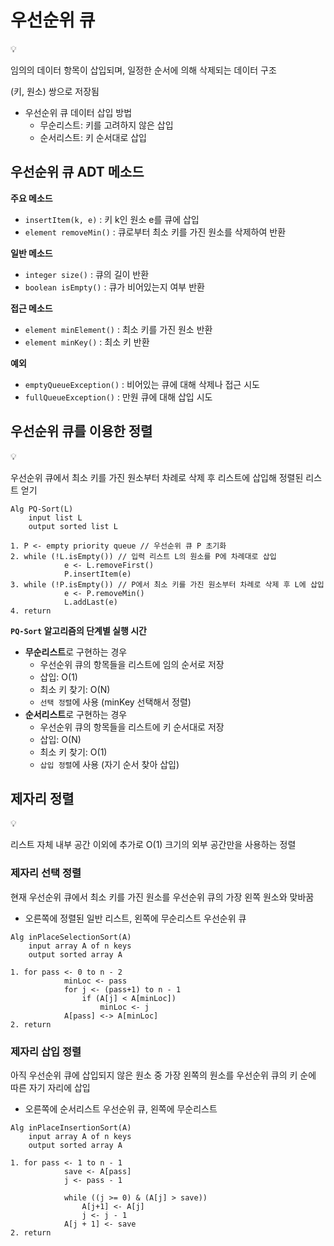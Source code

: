 # 우선순위 큐

<aside>
💡

임의의 데이터 항목이 삽입되며, 일정한 순서에 의해 삭제되는 데이터 구조

(키, 원소) 쌍으로 저장됨

</aside>

- 우선순위 큐 데이터 삽입 방법
    - 무순리스트: 키를 고려하지 않은 삽입
    - 순서리스트: 키 순서대로 삽입


## 우선순위 큐 ADT 메소드

**주요 메소드**

- `insertItem(k, e)` : 키 k인 원소 e를 큐에 삽입
- `element removeMin()` : 큐로부터 최소 키를 가진 원소를 삭제하여 반환

**일반 메소드**

- `integer size()` : 큐의 길이 반환
- `boolean isEmpty()` : 큐가 비어있는지 여부 반환

**접근 메소드**

- `element minElement()` : 최소 키를 가진 원소 반환
- `element minKey()` : 최소 키 반환

**예외**

- `emptyQueueException()` : 비어있는 큐에 대해 삭제나 접근 시도
- `fullQueueException()` : 만원 큐에 대해 삽입 시도

## 우선순위 큐를 이용한 정렬

<aside>
💡

우선순위 큐에서 최소 키를 가진 원소부터 차례로 삭제 후 리스트에 삽입해 정렬된 리스트 얻기

</aside>

```Pseudocode
Alg PQ-Sort(L)
	input list L
	output sorted list L
	
1. P <- empty priority queue // 우선순위 큐 P 초기화
2. while (!L.isEmpty()) // 입력 리스트 L의 원소를 P에 차례대로 삽입
			e <- L.removeFirst()
			P.insertItem(e)
3. while (!P.isEmpty()) // P에서 최소 키를 가진 원소부터 차례로 삭제 후 L에 삽입
			e <- P.removeMin()
			L.addLast(e)
4. return
```

**`PQ-Sort` 알고리즘의 단계별 실행 시간**

- **무순리스트**로 구현하는 경우
    - 우선순위 큐의 항목들을 리스트에 임의 순서로 저장
    - 삽입: O(1)
    - 최소 키 찾기: O(N)
    - `선택 정렬`에 사용 (minKey 선택해서 정렬)
- **순서리스트**로 구현하는 경우
    - 우선순위 큐의 항목들을 리스트에 키 순서대로 저장
    - 삽입: O(N)
    - 최소 키 찾기: O(1)
    - `삽입 정렬`에 사용 (자기 순서 찾아 삽입)


## 제자리 정렬

<aside>
💡

리스트 자체 내부 공간 이외에 추가로 O(1) 크기의 외부 공간만을 사용하는 정렬

</aside>

### 제자리 선택 정렬

현재 우선순위 큐에서 최소 키를 가진 원소를 우선순위 큐의 가장 왼쪽 원소와 맞바꿈

- 오른쪽에 정렬된 일반 리스트, 왼쪽에 무순리스트 우선순위 큐

```Pseudocode
Alg inPlaceSelectionSort(A)
	input array A of n keys
	output sorted array A
	
1. for pass <- 0 to n - 2
			minLoc <- pass
			for j <- (pass+1) to n - 1
				if (A[j] < A[minLoc])
					minLoc <- j
			A[pass] <-> A[minLoc]
2. return
```


### 제자리 삽입 정렬

아직 우선순위 큐에 삽입되지 않은 원소 중 가장 왼쪽의 원소를 우선순위 큐의 키 순에 따른 자기 자리에 삽입

- 오른쪽에 순서리스트 우선순위 큐, 왼쪽에 무순리스트

```Pseudocode
Alg inPlaceInsertionSort(A)
	input array A of n keys
	output sorted array A
	
1. for pass <- 1 to n - 1
			save <- A[pass]
			j <- pass - 1
			
			while ((j >= 0) & (A[j] > save))
				A[j+1] <- A[j]
				j <- j - 1
			A[j + 1] <- save
2. return
```